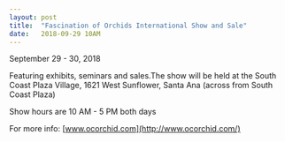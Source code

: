 ```yaml
---
layout: post
title:  "Fascination of Orchids International Show and Sale"
date:   2018-09-29 10AM
---
```


September 29 - 30, 2018

Featuring exhibits, seminars and sales.The show will be held at the South
Coast Plaza Village, 1621 West Sunflower, Santa Ana (across from South Coast Plaza)

Show hours are 10 AM - 5 PM both days

For more info: [www.ocorchid.com](http://www.ocorchid.com/)
